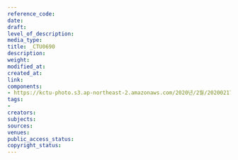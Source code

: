 ```yaml
---
reference_code: 
date: 
draft: 
level_of_description: 
media_type: 
title: _CTU0690
description: 
weight: 
modified_at: 
created_at: 
link: 
components:
- https://kctu-photo.s3.ap-northeast-2.amazonaws.com/2020년/2월/20200217_제70차+민주노총+정기대의원대회/_CTU0690.jpg
tags:
- 
creators: 
subjects: 
sources: 
venues: 
public_access_status: 
copyright_status: 
---
```

